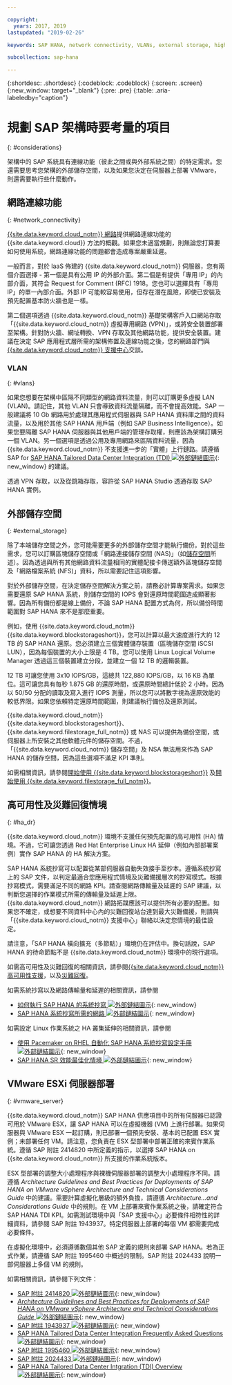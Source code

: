 ```yaml
---

copyright:
  years: 2017, 2019
lastupdated: "2019-02-26"

keywords: SAP HANA, network connectivity, VLANs, external storage, high availability, highly available, disaster recovery, HA, DR, VLANs,

subcollection: sap-hana

---
```


{:shortdesc: .shortdesc}
{:codeblock: .codeblock}
{:screen: .screen}
{:new_window: target="_blank"}
{:pre: .pre}
{:table: .aria-labeledby="caption"}

# 規劃 SAP 架構時要考量的項目
{: #considerations}

架構中的 SAP 系統具有連線功能（彼此之間或與外部系統之間）的特定需求。您還需要思考您架構的外部儲存空間，以及如果您決定在伺服器上部署 VMware，則還需要執行些什麼動作。

## 網路連線功能
{: #network_connectivity}

[{{site.data.keyword.cloud_notm}} 網路](/docs/infrastructure/sap-hana?topic=sap-hana-about_ibmcloud_for_sap#ibm_cloud_network)提供網路連線功能的 {{site.data.keyword.cloud}} 方法的概觀。如果您未適當規劃，則無論您打算要如何使用系統，網路連線功能的問題都會造成專案嚴重延遲。

一般而言，對於 IaaS 佈建的 {{site.data.keyword.cloud_notm}} 伺服器，您有兩個介面選擇 - 第一個是具有公用 IP 的外部介面。第二個是有提供「專用 IP」的內部介面，其符合 Request for Comment (RFC) 1918。您也可以選擇具有「專用 IP」的單一內部介面。外部 IP 可能較容易使用，但存在潛在風險，即使已安裝及預先配置基本防火牆也是一樣。

第二個選項透過 {{site.data.keyword.cloud_notm}} 基礎架構客戶入口網站存取「{{site.data.keyword.cloud_notm}} 虛擬專用網路 (VPN)」，或將安全裝置部署至架構。針對防火牆、網址轉換、VPN 存取及其他網路功能，提供安全裝置。建議在決定 SAP 應用程式層所需的架構佈置及連線功能之後，您的網路部門與 [{{site.data.keyword.cloud_notm}} 支援中心](/docs/get-support?topic=get-support-getting-customer-support#getting-customer-support)交談。

### VLAN
{: #vlans}

如果您想要在架構中區隔不同類型的網路資料流量，則可以訂購更多虛擬 LAN (VLAN)。請記住，其他 VLAN 只會導致資料流量隔離，而不會提高效能。SAP 一般建議將 10 Gb 網路用於處理其應用程式伺服器與 SAP HANA 資料庫之間的資料流量，以及用於其他 SAP HANA 用戶端（例如 SAP Business Intelligence）。如果您要隔離 SAP HANA 伺服器與其他用戶端的管理存取權，則應該為架構訂購另一個 VLAN。另一個選項是透過公用及專用網路來區隔資料流量，因為 {{site.data.keyword.cloud_notm}} 不支援進一步的「實體」上行鏈路。請遵循 SAP for [SAP HANA Tailored Data Center Integration (TDI) ![外部鏈結圖示](../../icons/launch-glyph.svg "外部鏈結圖示")](https://blogs.saphana.com/2015/02/18/sap-hana-tailored-data-center-integration-tdi-overview/){: new_window} 的建議。

透過 VPN 存取，以及從跳箱存取，容許從 SAP HANA Studio 透通存取 SAP HANA 實例。

## 外部儲存空間
{: #external_storage}

除了本端儲存空間之外，您可能需要更多的外部儲存空間才能執行備份。對於這些需求，您可以訂購區塊儲存空間或「網路連接儲存空間 (NAS)」（如[儲存空間](/docs/infrastructure/sap-hana?topic=sap-hana-iaas-overview#storage)所述）。因為透過與所有其他網路資料流量相同的實體配接卡傳送額外區塊儲存空間及「網路檔案系統 (NFS)」資料，所以需要記住這項影響。

對於外部儲存空間，在決定儲存空間解決方案之前，請務必計算專案需求。如果您需要還原 SAP HANA 系統，則儲存空間的 IOPS 會對還原時間範圍造成顯著影響。因為所有備份都是線上備份，不論 SAP HANA 配置方式為何，所以備份時間範圍對 SAP HANA 來不是那麼重要。

例如，使用 {{site.data.keyword.cloud_notm}} {{site.data.keyword.blockstorageshort}}，您可以計算以最大速度進行大約 12 TB 的 SAP HANA 還原。您必須建立三個實體儲存裝置（區塊儲存空間 iSCSI LUN），因為每個裝置的大小上限是 4 TB。您可以使用 Linux Logical Volume Manager 透過這三個裝置建立分段，並建立一個 12 TB 的邏輯裝置。

12 TB 可讓您使用 3x10 IOPS/GB，這總共 122,880 IOPS/GB，以 16 KB 為單位。這可讓您具有每秒 1.875 GB 的還原時間，或還原時間總計低於 2 小時。因為以 50/50 分配的讀取及寫入進行 IOPS 測量，所以您可以將數字視為還原效能的較低界限。如果您依賴特定還原時間範圍，則建議執行備份及還原測試。

{{site.data.keyword.cloud_notm}} {{site.data.keyword.blockstorageshort}}、{{site.data.keyword.filestorage_full_notm}} 或 NAS 可以提供為備份空間，或伺服器上所安裝之其他軟體元件的儲存空間。不過，「{{site.data.keyword.cloud_notm}} 儲存空間」及 NSA 無法用來作為 SAP HANA 的儲存空間，因為這些選項不滿足 KPI 準則。

如需相關資訊，請參閱[開始使用 {{site.data.keyword.blockstorageshort}}](/docs/infrastructure/BlockStorage?topic=BlockStorage-GettingStarted#GettingStarted) 及[開始使用 {{site.data.keyword.filestorage_full_notm}}](/docs/infrastructure/FileStorage?topic=FileStorage-GettingStarted#getting-started-with-file-storage)。

## 高可用性及災難回復情境
{: #ha_dr}

{{site.data.keyword.cloud_notm}} 環境不支援任何預先配置的高可用性 (HA) 情境。不過，它可讓您透過 Red Hat Enterprise Linux HA 延伸（例如內部部署案例）實作 SAP HANA 的 HA 解決方案。

SAP HANA 系統抄寫可以配置從某部伺服器自動失效接手至抄本。遵循系統抄寫上的 SAP 文件，以判定最適合您應用程式情境及災難備援層次的抄寫模式。根據抄寫模式，需要滿足不同的網路 KPI。請查閱網路傳輸量及延遲的 SAP 建議，以判斷您選擇的作業模式所需的傳輸量及延遲上限。{{site.data.keyword.cloud_notm}} 網路拓蹼應該可以提供所有必要的配置。如果您不確定，或想要不同資料中心內的災難回復站台達到最大災難備援，則請與「{{site.data.keyword.cloud_notm}} 支援中心」聯絡以決定您情境的最佳設定。

請注意，「SAP HANA 橫向擴充（多節點）」環境仍在評估中。換句話說，SAP HANA 的待命節點不是 {{site.data.keyword.cloud_notm}} 環境中的現行選項。

如需高可用性及災難回復的相關資訊，請參閱[{{site.data.keyword.cloud_notm}} 高可用性支援](/docs/infrastructure/sap-hana?topic=sap-hana-ha#ha)，以及[災難回復](/docs/infrastructure/sap-reference-architecture?topic=sap-reference-architecture-recommendations#dr)。

如需系統抄寫以及網路傳輸量和延遲的相關資訊，請參閱
  * [如何執行 SAP HANA 的系統抄寫 ![外部鏈結圖示](../../icons/launch-glyph.svg "外部鏈結圖示")](https://www.sap.com/documents/2013/10/26c02b58-5a7c-0010-82c7-eda71af511fa.html){: new_window}
  * [SAP HANA 系統抄寫所需的網路 ![外部鏈結圖示](../../icons/launch-glyph.svg "外部鏈結圖示")](https://www.sap.com/documents/2014/06/babb2b55-5a7c-0010-82c7-eda71af511fa.html){: new_window}

如需設定 Linux 作業系統之 HA 叢集延伸的相關資訊，請參閱
  * [使用 Pacemaker on RHEL 自動化 SAP HANA 系統抄寫設定手冊 ![外部鏈結圖示](../../icons/launch-glyph.svg "外部鏈結圖示")](https://access.redhat.com/articles/1466063){: new_window}
  * [SAP HANA SR 效能最佳化情境 ![外部鏈結圖示](../../icons/launch-glyph.svg "外部鏈結圖示")](https://www.suse.com/docrep/documents/ir8w88iwu7/suse_linux_enterprise_server_for_sap_applications_12_sp1.pdf){: new_window}

## VMware ESXi 伺服器部署
{: #vmware_server}

{{site.data.keyword.cloud_notm}} SAP HANA 供應項目中的所有伺服器已認證可用於 VMware ESX，讓 SAP HANA 可以在虛擬機器 (VM) 上進行部署。如果伺服器與 VMware ESX 一起訂購，則已部署一個預先安裝、基本的已配置 ESX 實例；未部署任何 VM。請注意，您負責在 ESX 型部署中部署正確的來賓作業系統。遵循 SAP 附註 2414820 中所定義的指示，以選擇 SAP HANA on {{site.data.keyword.cloud_notm}} 所支援的作業系統版本。

ESX 型部署的調整大小處理程序與裸機伺服器部署的調整大小處理程序不同。請遵循 *Architecture Guidelines and Best Practices for Deployments of SAP HANA on VMware vSphere Architecture and Technical Considerations Guide* 中的建議。需要計算虛擬化層級的額外負擔，請遵循 *Architecture...and Considerations Guide* 中的規則。在 VM 上部署來賓作業系統之後，請確定符合 SAP HANA TDI KPI。如需測試環境中與「SAP 支援中心」必要條件相符性的詳細資料，請參閱 SAP 附註 1943937。特定伺服器上部署的每個 VM 都需要完成必要條件。

在虛擬化環境中，必須遵循數個其他 SAP 定義的規則來部署 SAP HANA。若為正式作業，請遵循 SAP 附註 1995460 中概述的限制。SAP 附註 2024433 說明一部伺服器上多個 VM 的規則。

如需相關資訊，請參閱下列文件：
  * [SAP 附註 2414820 ![外部鏈結圖示](../../icons/launch-glyph.svg "外部鏈結圖示")](https://launchpad.support.sap.com/#/notes/2414820){: new_window}
  * [*Architecture Guidelines and Best Practices for Deployments of SAP HANA on VMware vSphere Architecture and Technical Considerations Guide* ![外部鏈結圖示](../../icons/launch-glyph.svg "外部鏈結圖示")](https://www.vmware.com/content/dam/digitalmarketing/vmware/en/pdf/whitepaper/sap_hana_on_vmware_vsphere_best_practices_guide-white-paper.pdf){: new_window}
  * [SAP 附註 1943937 ![外部鏈結圖示](../../icons/launch-glyph.svg "外部鏈結圖示")](https://launchpad.support.sap.com/#/notes/1943937){: new_window}
  * [SAP HANA Tailored Data Center Integration Frequently Asked Questions ![外部鏈結圖示](../../icons/launch-glyph.svg "外部鏈結圖示")](https://www.sap.com/documents/2016/05/e8705aae-717c-0010-82c7-eda71af511fa.html){: new_window}
  * [SAP 附註 1995460 ![外部鏈結圖示](../../icons/launch-glyph.svg "外部鏈結圖示")](https://launchpad.support.sap.com/#/notes/1995460){: new_window}
  * [SAP 附註 2024433 ![外部鏈結圖示](../../icons/launch-glyph.svg "外部鏈結圖示")](https://launchpad.support.sap.com/#/notes/2024433){: new_window}
  * [SAP HANA Tailored Data Center Intgration (TDI) Overview ![外部鏈結圖示](../../icons/launch-glyph.svg "外部鏈結圖示")](https://blogs.saphana.com/2015/02/18/sap-hana-tailored-data-center-integration-tdi-overview/){: new_window}
